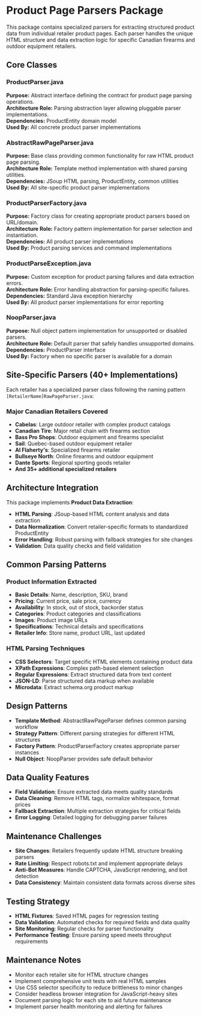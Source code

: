 # Product Page Parsers Package

This package contains specialized parsers for extracting structured product data from individual retailer product pages.
Each parser handles the unique HTML structure and data extraction logic for specific Canadian firearms and outdoor
equipment retailers.

## Core Classes

### ProductParser.java

**Purpose:** Abstract interface defining the contract for product page parsing operations.  
**Architecture Role:** Parsing abstraction layer allowing pluggable parser implementations.  
**Dependencies:** ProductEntity domain model  
**Used By:** All concrete product parser implementations

### AbstractRawPageParser.java

**Purpose:** Base class providing common functionality for raw HTML product page parsing.  
**Architecture Role:** Template method implementation with shared parsing utilities.  
**Dependencies:** JSoup HTML parsing, ProductEntity, common utilities  
**Used By:** All site-specific product parser implementations

### ProductParserFactory.java

**Purpose:** Factory class for creating appropriate product parsers based on URL/domain.  
**Architecture Role:** Factory pattern implementation for parser selection and instantiation.  
**Dependencies:** All product parser implementations  
**Used By:** Product parsing services and command implementations

### ProductParseException.java

**Purpose:** Custom exception for product parsing failures and data extraction errors.  
**Architecture Role:** Error handling abstraction for parsing-specific failures.  
**Dependencies:** Standard Java exception hierarchy  
**Used By:** All product parser implementations for error reporting

### NoopParser.java

**Purpose:** Null object pattern implementation for unsupported or disabled parsers.  
**Architecture Role:** Default parser that safely handles unsupported domains.  
**Dependencies:** ProductParser interface  
**Used By:** Factory when no specific parser is available for a domain

## Site-Specific Parsers (40+ Implementations)

Each retailer has a specialized parser class following the naming pattern `[RetailerName]RawPageParser.java`:

### Major Canadian Retailers Covered

- **Cabelas**: Large outdoor retailer with complex product catalogs
- **Canadian Tire**: Major retail chain with firearms section
- **Bass Pro Shops**: Outdoor equipment and firearms specialist
- **Sail**: Quebec-based outdoor equipment retailer
- **Al Flaherty's**: Specialized firearms retailer
- **Bullseye North**: Online firearms and outdoor equipment
- **Dante Sports**: Regional sporting goods retailer
- **And 35+ additional specialized retailers**

## Architecture Integration

This package implements **Product Data Extraction**:

- **HTML Parsing**: JSoup-based HTML content analysis and data extraction
- **Data Normalization**: Convert retailer-specific formats to standardized ProductEntity
- **Error Handling**: Robust parsing with fallback strategies for site changes
- **Validation**: Data quality checks and field validation

## Common Parsing Patterns

### Product Information Extracted

- **Basic Details**: Name, description, SKU, brand
- **Pricing**: Current price, sale price, currency
- **Availability**: In stock, out of stock, backorder status
- **Categories**: Product categories and classifications
- **Images**: Product image URLs
- **Specifications**: Technical details and specifications
- **Retailer Info**: Store name, product URL, last updated

### HTML Parsing Techniques

- **CSS Selectors**: Target specific HTML elements containing product data
- **XPath Expressions**: Complex path-based element selection
- **Regular Expressions**: Extract structured data from text content
- **JSON-LD**: Parse structured data markup when available
- **Microdata**: Extract schema.org product markup

## Design Patterns

- **Template Method**: AbstractRawPageParser defines common parsing workflow
- **Strategy Pattern**: Different parsing strategies for different HTML structures
- **Factory Pattern**: ProductParserFactory creates appropriate parser instances
- **Null Object**: NoopParser provides safe default behavior

## Data Quality Features

- **Field Validation**: Ensure extracted data meets quality standards
- **Data Cleaning**: Remove HTML tags, normalize whitespace, format prices
- **Fallback Extraction**: Multiple extraction strategies for critical fields
- **Error Logging**: Detailed logging for debugging parser failures

## Maintenance Challenges

- **Site Changes**: Retailers frequently update HTML structure breaking parsers
- **Rate Limiting**: Respect robots.txt and implement appropriate delays
- **Anti-Bot Measures**: Handle CAPTCHA, JavaScript rendering, and bot detection
- **Data Consistency**: Maintain consistent data formats across diverse sites

## Testing Strategy

- **HTML Fixtures**: Saved HTML pages for regression testing
- **Data Validation**: Automated checks for required fields and data quality
- **Site Monitoring**: Regular checks for parser functionality
- **Performance Testing**: Ensure parsing speed meets throughput requirements

## Maintenance Notes

- Monitor each retailer site for HTML structure changes
- Implement comprehensive unit tests with real HTML samples
- Use CSS selector specificity to reduce brittleness to minor changes
- Consider headless browser integration for JavaScript-heavy sites
- Document parsing logic for each site to aid future maintenance
- Implement parser health monitoring and alerting for failures